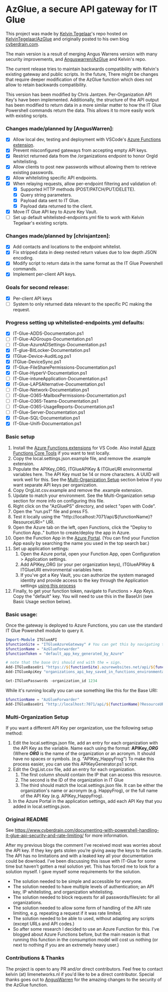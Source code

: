 # AzGlue, a secure API gateway for IT Glue

This project was made by [Kelvin Tegelaar](https://github.com/KelvinTegelaar)'s repo hosted on [KelvinTegelaar/AzGlue](https://github.com/KelvinTegelaar/AzGlue) and originally posted to his own blog [cyberdrain.com](https://www.cyberdrain.com/documenting-with-powershell-handling-it-glue-api-security-and-rate-limiting/).

The main version is a result of merging Angus Warrens version with many security improvements, and [Anguswarren/AzGlue](https://github.com/AngusWarren/AzGlue) and Kelvin's repo.

The current release tries to maintain backwards compatibility with Kelvin's existing gateway and public scripts. In the future, There might be changes that require deeper modification of the AzGlue function which does not allow to retain backwards compatibility. 

This version has been modified by Chris Jantzen. Per-Organization API Key's have been implemented. Additionally, the structure of the API output has been modified to return data in a more similar matter to how the IT Glue Powershell commands return the data. This allows it to more easily work with existing scripts. 

### Changes made/planned by [AngusWarren]:
- [x] Allow local dev, testing and deployment with VSCode's [Azure Functions extension](https://marketplace.visualstudio.com/items?itemName=ms-azuretools.vscode-azurefunctions).
- [x] Prevent misconfigured gateways from accepting empty API keys.
- [x] Restrict returned data from the /organizations endpoint to honor OrgId whitelisting.
- [x] Allow clients to post new passwords without allowing them to retrieve existing passwords.
- [x] Allow whitelisting specific API endpoints.
- [x] When relaying requests, allow per-endpoint filtering and validation of:
  - [x] Supported HTTP methods (POST/PATCH/PUT/DELETE).
  - [x] Query string parameters.
  - [x] Payload data sent to IT Glue.
  - [x] Payload data returned to the client.
- [x] Move IT Glue API key to Azure Key Vault.
- [ ] Set up default whitelisted-endpoints.yml file to work with Kelvin Tegelaar's existing scripts.

### Changes made/planned by [chrisjantzen]:
- [x] Add contacts and locations to the endpoint whitelist.
- [x] Fix stripped data in deep nested return values due to low depth JSON encoding.
- [x] Modify script to return data in the same format as the IT Glue Powershell commands.
- [x] Implement per-client API keys.

### Goals for second release:
- [x] Per-client API keys  
- [ ] System to only returned data relevant to the specific PC making the request.

### Progress setting up whitelisted-endpoints.yml defaults:
  - [x] IT-Glue-ADDS-Documentation.ps1
  - [ ] IT-Glue-ADGroups-Documentation.ps1
  - [ ] IT-Glue-AzureADSettings-Documentation.ps1
  - [x] IT-glue-BitLocker-Documentation.ps1
  - [x] ITGlue-Device-AuditLog.ps1
  - [x] ITGlue-DeviceSync.ps1
  - [x] IT-Glue-FileSharePermissions-Documentation.ps1
  - [x] IT-Glue-HyperV-Documentation.ps1
  - [ ] IT-Glue-intuneApplication-Documentation.ps1
  - [x] IT-Glue-LAPSAlternative-Documentation.ps1
  - [ ] IT-Glue-Network-Documentation.ps1
  - [ ] IT-Glue-O365-MailboxPermissions-Documentation.ps1
  - [ ] IT-Glue-O365-Teams-Documentation.ps1
  - [ ] IT-Glue-O365-UsageReports-Documentation.ps1
  - [ ] IT-Glue-Server-Documentation.ps1
  - [x] IT-Glue-SQL-Documentation.ps1
  - [x] IT-Glue-Unifi-Documentation.ps1

### Basic setup
1. Install the [Azure Functions extensions](https://marketplace.visualstudio.com/items?itemName=ms-azuretools.vscode-azurefunctions) for VS Code. Also install [Azure Functions Core Tools](https://docs.microsoft.com/en-us/azure/azure-functions/functions-run-local?tabs=windows%2Ccsharp%2Cbash#v2) if you want to test locally.
2. Copy the local.settings.json.example file, and remove the .example extension. 
3. Populate the APIKey_ORG, ITGlueAPIKey & ITGlueURI environmental variables here. The API Key must be 14 or more characters. A UUID will work well for this. See the [Multi-Organization Setup](#multi-organization-setup) section below if you want separate API keys per organization.
4. Copy OrgList.csv.example and remove the .example extension.
5. Update to match your environment. See the Multi-Organization setup section for more info on configuring this file.
6. Right click on the "AzGluePS" directory, and select "open with Code".
7. Open the "run.ps1" file and press F5. 
8. Test it locally using the "http://localhost:7071/api/${functionName}?ResourceURI=" URI.
9. Open the Azure tab on the left, open Functions, click the "Deploy to Function App.." button to create/deploy the app in Azure.
10. Open the Function App in the [Azure Portal](https://portal.azure.com/). (You can find your Function App easily by searching the name you used in the top search bar.)
11. Set up application settings:
    1. Open the Azure portal, open your Function App, open Configuration > Application settings.
    2. Add APIKey_ORG (or your per organization keys), ITGlueAPIKey & ITGlueURI environmental variables here.
    3. If you've got a Key Vault, you can authorize the system managed identity and provide access to the key through the Application settings [using this process](https://docs.microsoft.com/en-us/azure/app-service/app-service-key-vault-references)
12. Finally, to get your function token, navigate to Functions > App Keys. Copy the "default" key. You will need to use this in the BaseUri (see Basic Usage section below).

### Basic usage:
Once the gateway is deployed to Azure Functions, you can use the standard IT Glue Powershell module to query it.
```PowerShell
Import-Module ITGlueAPI
$functionSite = "ITGlueAzureGateway" # You can get this by navigating to your App Function in the Azure Portal, see the URL on the Overview page
$functionName = "AzGlueForwarder"
$functionToken = "default_app_key_generated_by_Azure"

# note that the base Uri should end with the = sign.
Add-ITGlueBaseUri "https://${functionSite}.azurewebsites.net/api/${functionName}?code=${functionToken}&ResourceURI="
Add-ITGlueApiKey "organizations_api_key_saved_in_functions_environmental_variables" # APIKey_ORG

Get-ITGluePasswords -organization_id 1234
```

While it's running locally you can use something like this for the Base URI:
```PowerShell
$functionName = "AzGlueForwarder"
Add-ITGlueBaseUri "http://localhost:7071/api/${functionName}?ResourceURI="
```

### Multi-Organization Setup
If you want a different API Key per organization, use the following setup method:
1. Edit the local.settings.json file, add an entry for each organization with the API Key as the variable. Name each using the format: **APIKey_*ORG*** (Where ***ORG*** is the name of the organization or an acronym. It should have no spaces or symbols. (e.g. "APIKey_HappyFrog") To make this process easier, you can use this APIKeyGenerator.ps1 script.
2. Edit the OrgList.csv file, add an entry for each organization. 
   1. The first column should contain the IP that can access this resource.
   2. The second is the ID of the organization in IT Glue
   3. The third should match the local.settings.json file. It can be either the organization's name or acronym (e.g. HappyFrog), or the full name of the API Key (e.g. APIKey_HappyFrog).
3. In the Azure Portal in the application settings, add each API Key that you added in local.settings.json. 

### Original README
See https://www.cyberdrain.com/documenting-with-powershell-handling-it-glue-api-security-and-rate-limiting/ for more information.

After my previous blogs the comment I’ve received most was worries about the API key. If they key gets stolen you’re giving away the keys to the castle. The API has no limitations and with a leaked key all your documentation could be download. I’ve been discussing this issue with IT-Glue for some time but haven’t gotten a real solution yet. This has forced me to look for a solution myself. I gave myself some requirements for the solution.

- The solution needed to be simple and accessible for everyone.
- The solution needed to have multiple levels of authentication; an API key, IP whitelisting, and organization whitelisting.
- The solution needed to block requests for all passwords/files/etc for all organizations.
- The solution needed to allow some form of handling of the API rate limiting, e.g. repeating a request if it was rate limited.
- The solution needed to be able to used, without adapting any scripts (except URLs and API codes.)
- So after some research I decided to use an Azure Function for this. I’ve blogged about Azure Functions before, but the main reason is that running this function in the consumption model will cost us nothing (or next to nothing if you are an extremely heavy user.)

### Contributions & Thanks

The project is open to any PR and/or direct contributors. Feel free to contact kelvin (at) limenetworks.nl if you'd like to be a direct contributor. Special thanks goes out to [AngusWarren](https://github.com/AngusWarren) for the amazing changes to the security of the AzGlue function. 
